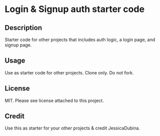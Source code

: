 # Login & Signup auth starter code

## Description
Starter code for other projects that includes auth logic, a login page, and signup page.

## Usage
Use as starter code for other projects. Clone only. Do not fork.

## License
MIT. Please see license attached to this project.

## Credit
Use this as starter for your other projects & credit JessicaDubina.
